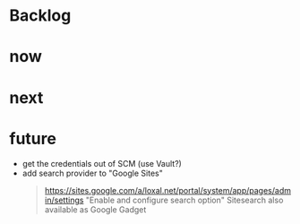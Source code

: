 Backlog
=

# now

# next

# future

* get the credentials out of SCM (use Vault?)
* add search provider to "Google Sites"
    > https://sites.google.com/a/loxal.net/portal/system/app/pages/admin/settings 
    > "Enable and configure search option" 
    > Sitesearch also available as Google Gadget